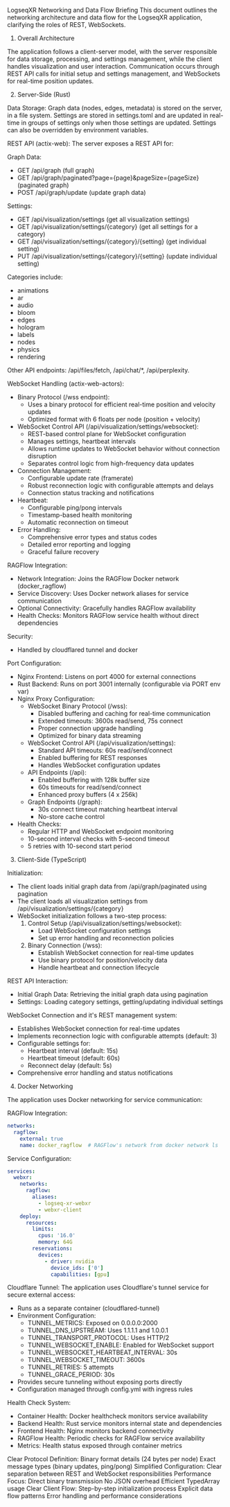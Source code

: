 LogseqXR Networking and Data Flow Briefing
This document outlines the networking architecture and data flow for the LogseqXR application, clarifying the roles of REST, WebSockets.

1. Overall Architecture

The application follows a client-server model, with the server responsible for data storage, processing, and settings management, while the client handles visualization and user interaction. Communication occurs through REST API calls for initial setup and settings management, and WebSockets for real-time position updates. 

2. Server-Side (Rust)

Data Storage: Graph data (nodes, edges, metadata) is stored on the server, in a file system. Settings are stored in settings.toml and are updated in real-time in groups of settings only when those settings are updated. Settings can also be overridden by environment variables.

REST API (actix-web): The server exposes a REST API for:

Graph Data: 
- GET /api/graph (full graph)
- GET /api/graph/paginated?page={page}&pageSize={pageSize} (paginated graph)
- POST /api/graph/update (update graph data)

Settings: 
- GET /api/visualization/settings (get all visualization settings)
- GET /api/visualization/settings/{category} (get all settings for a category)
- GET /api/visualization/settings/{category}/{setting} (get individual setting)
- PUT /api/visualization/settings/{category}/{setting} (update individual setting)

Categories include:
- animations
- ar
- audio
- bloom
- edges
- hologram
- labels
- nodes
- physics
- rendering

Other API endpoints: /api/files/fetch, /api/chat/*, /api/perplexity.

WebSocket Handling (actix-web-actors): 
- Binary Protocol (/wss endpoint): 
  - Uses a binary protocol for efficient real-time position and velocity updates
  - Optimized format with 6 floats per node (position + velocity)
- WebSocket Control API (/api/visualization/settings/websocket):
  - REST-based control plane for WebSocket configuration
  - Manages settings, heartbeat intervals
  - Allows runtime updates to WebSocket behavior without connection disruption
  - Separates control logic from high-frequency data updates
- Connection Management:
  - Configurable update rate (framerate)
  - Robust reconnection logic with configurable attempts and delays
  - Connection status tracking and notifications
- Heartbeat:
  - Configurable ping/pong intervals
  - Timestamp-based health monitoring
  - Automatic reconnection on timeout
- Error Handling:
  - Comprehensive error types and status codes
  - Detailed error reporting and logging
  - Graceful failure recovery

RAGFlow Integration:
- Network Integration: Joins the RAGFlow Docker network (docker_ragflow)
- Service Discovery: Uses Docker network aliases for service communication
- Optional Connectivity: Gracefully handles RAGFlow availability
- Health Checks: Monitors RAGFlow service health without direct dependencies

Security:
- Handled by cloudflared tunnel and docker

Port Configuration:
- Nginx Frontend: Listens on port 4000 for external connections
- Rust Backend: Runs on port 3001 internally (configurable via PORT env var)
- Nginx Proxy Configuration:
  - WebSocket Binary Protocol (/wss):
    - Disabled buffering and caching for real-time communication
    - Extended timeouts: 3600s read/send, 75s connect
    - Proper connection upgrade handling
    - Optimized for binary data streaming
  - WebSocket Control API (/api/visualization/settings):
    - Standard API timeouts: 60s read/send/connect
    - Enabled buffering for REST responses
    - Handles WebSocket configuration updates
  - API Endpoints (/api):
    - Enabled buffering with 128k buffer size
    - 60s timeouts for read/send/connect
    - Enhanced proxy buffers (4 x 256k)
  - Graph Endpoints (/graph):
    - 30s connect timeout matching heartbeat interval
    - No-store cache control
- Health Checks: 
  - Regular HTTP and WebSocket endpoint monitoring
  - 10-second interval checks with 5-second timeout
  - 5 retries with 10-second start period

3. Client-Side (TypeScript)

Initialization:
- The client loads initial graph data from /api/graph/paginated using pagination
- The client loads all visualization settings from /api/visualization/settings/{category}
- WebSocket initialization follows a two-step process:
  1. Control Setup (/api/visualization/settings/websocket):
     - Load WebSocket configuration settings
     - Set up error handling and reconnection policies
  2. Binary Connection (/wss):
     - Establish WebSocket connection for real-time updates
     - Use binary protocol for position/velocity data
     - Handle heartbeat and connection lifecycle

REST API Interaction:
- Initial Graph Data: Retrieving the initial graph data using pagination
- Settings: Loading category settings, getting/updating individual settings

WebSocket Connection and it's REST management system: 
- Establishes WebSocket connection for real-time updates
- Implements reconnection logic with configurable attempts (default: 3)
- Configurable settings for:
  - Heartbeat interval (default: 15s)
  - Heartbeat timeout (default: 60s)
  - Reconnect delay (default: 5s)
- Comprehensive error handling and status notifications

4. Docker Networking

The application uses Docker networking for service communication:

RAGFlow Integration:
```yaml
networks:
  ragflow:
    external: true
    name: docker_ragflow  # RAGFlow's network from docker network ls
```

Service Configuration:
```yaml
services:
  webxr:
    networks:
      ragflow:
        aliases:
          - logseq-xr-webxr
          - webxr-client
    deploy:
      resources:
        limits:
          cpus: '16.0'
          memory: 64G
        reservations:
          devices:
            - driver: nvidia
              device_ids: ['0']
              capabilities: [gpu]
```

Cloudflare Tunnel:
The application uses Cloudflare's tunnel service for secure external access:
- Runs as a separate container (cloudflared-tunnel)
- Environment Configuration:
  - TUNNEL_METRICS: Exposed on 0.0.0.0:2000
  - TUNNEL_DNS_UPSTREAM: Uses 1.1.1.1 and 1.0.0.1
  - TUNNEL_TRANSPORT_PROTOCOL: Uses HTTP/2
  - TUNNEL_WEBSOCKET_ENABLE: Enabled for WebSocket support
  - TUNNEL_WEBSOCKET_HEARTBEAT_INTERVAL: 30s
  - TUNNEL_WEBSOCKET_TIMEOUT: 3600s
  - TUNNEL_RETRIES: 5 attempts
  - TUNNEL_GRACE_PERIOD: 30s
- Provides secure tunneling without exposing ports directly
- Configuration managed through config.yml with ingress rules

Health Check System:
- Container Health: Docker healthcheck monitors service availability
- Backend Health: Rust service monitors internal state and dependencies
- Frontend Health: Nginx monitors backend connectivity
- RAGFlow Health: Periodic checks for RAGFlow service availability
- Metrics: Health status exposed through container metrics

Clear Protocol Definition:
Binary format details (24 bytes per node)
Exact message types (binary updates, ping/pong)
Simplified Configuration:
Clear separation between REST and WebSocket responsibilities
Performance Focus:
Direct binary transmission
No JSON overhead
Efficient TypedArray usage
Clear Client Flow:
Step-by-step initialization process
Explicit data flow patterns
Error handling and performance considerations